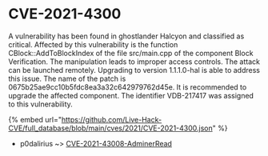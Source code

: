 # CVE-2021-4300

A vulnerability has been found in ghostlander Halcyon and classified as critical. Affected by this vulnerability is the function CBlock::AddToBlockIndex of the file src/main.cpp of the component Block Verification. The manipulation leads to improper access controls. The attack can be launched remotely. Upgrading to version 1.1.1.0-hal is able to address this issue. The name of the patch is 0675b25ae9cc10b5fdc8ea3a32c642979762d45e. It is recommended to upgrade the affected component. The identifier VDB-217417 was assigned to this vulnerability.

{% embed url="https://github.com/Live-Hack-CVE/full_database/blob/main/cves/2021/CVE-2021-4300.json" %}


* p0dalirius ~> [CVE-2021-43008-AdminerRead](https://zeste.alice-snow.ru/2021/database/cve-2021-4300/cve-2021-43008-adminerread-p0dalirius)